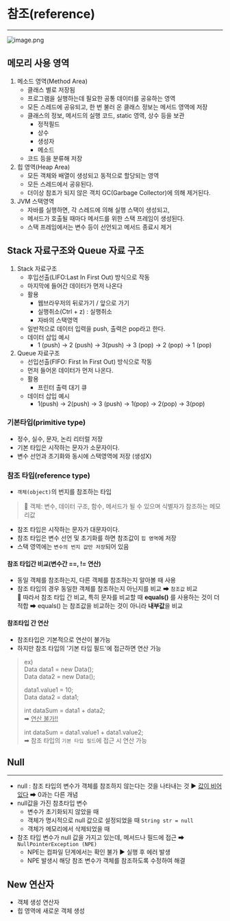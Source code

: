 # 참조(reference)
<hr>

![image.png](..%2F..%2F..%2FDesktop%2Fimage.png)

## 메모리 사용 영역
1. 메소드 영역(Method Area)
   - 클래스 별로 저장됨
   - 프로그램을 실행하는데 필요한 공통 데이터를 공유하는 영역
   - 모든 스레드에 공유되고, 한 번 불러 온 클래스 정보는 메서드 영역에 저장
   - 클래스의 정보, 메서드의 실행 코드, static 영역, 상수 등을 보관
     - 정적필드
     - 상수
     - 생성자
     - 메소드
   - 코드 등을 분류해 저장
2. 힙 영역(Heap Area)
   - 모든 객체와 배열이 생성되고 동적으로 할당되는 영역
   - 모든 스레드에서 공유된다. 
   - 더이상 참조가 되지 않은 객치 GC(Garbage Collector)에 의해 제거된다.
3. JVM 스택영역
   - 자바를 실행하면, 각 스레드에 의해 실행 스택이 생성되고,
   - 메서드가 호출될 때마다 메서드를 위한 스택 프레임이 생성된다.
   - 스택 프레임에서는 변수 등이 선언되고 메서드 종료시 제거

## Stack 자료구조와 Queue 자료 구조
1. Stack 자료구조
   - 후입선출(LIFO:Last In First Out) 방식으로 작동
   - 마지막에 들어간 데이터가 먼저 나온다
   - 활용
     - 웹브라우저의 뒤로가기 / 앞으로 가기
     - 실행취소(Ctrl + z) : 실행취소
     - 자바의 스택영역
   - 일반적으로 데이터 입력을 push, 출력은 pop라고 한다.
   - 데이터 삽입 예시
     - 1 (push) -> 2 (push) -> 3(push) -> 3 (pop) -> 2 (pop) -> 1 (pop)
2. Queue 자료구조
   - 선입선출(FIFO: First In First Out) 방식으로 작동
   - 먼저 들어온 데이터가 먼저 나온다. 
   - 활용
     - 프린터 출력 대기 큐
   - 데이터 삽입 예시
     - 1(push) -> 2(push) -> 3 (push) -> 1(pop) -> 2(pop) -> 3(pop)


### 기본타입(primitive type)
- 정수, 실수, 문자, 논리 리터럴 저장
- 기본 타입은 시작하는 문자가 소문자이다. 
- 변수 선언과 초기화와 동시에 스택영역에 저장 (생성X)

### 참조 타입(reference type)
- `객체(object)`의 번지를 참조하는 타입  
> 📌 객체: 변수, 데이터 구조, 함수, 메서드가 될 수 있으며 식별자가 참조하는 메모리값
- 참조 타입은 시작하는 문자가 대문자이다. 
- 참조 타입은 변수 선언 및 초기화를 하면 참조값이 `힙 영역`에 저장
- 스택 영역에는 `변수의 번지 값만 저장`되어 있음

#### 참조 타입간 비교(변수간 ==, != 연산)
- 동일 객체를 참조하는지, 다른 객체를 참조하는지 알아볼 때 사용
- 참조 타입의 경우 동일한 객체를 참조하는지 아닌지를 비교 ➡ `참조값` 비교  
📌 따라서 참조 타입 간 비교, 특히 문자를 비교할 때 **equals()** 를 사용하는 것이 더 적합
  ➡ equals() 는 참조값을 비교하는 것이 아니라 **내부값**을 비교

#### 참조타입 간 연산
- 참조타입은 기본적으로 연산이 불가능
- 하지만 참조 타입의 '기본 타입 필드'에 접근하면 연산 가능 
> ex)  
> Data data1 = new Data();   
> Data data2 = new Data();  
> 
> data1.value1 = 10;  
> Data data2 = data1;  
> 
> int dataSum = data1 + data2;  
> ➡ <u> 연산 불가‼ </u>
> 
> int dataSum = data1.value1 + data1.value2;  
> ➡ 참조 타입의 `기본 타입 필드`에 접근 시 연산 가능

## Null
<hr/>

- null : 참조 타입의 변수가 객체를 참조하지 않는다는 것을 나타내는 것 
   ▶ <u> 값이 비어있다</u>  ➡ 0과는 다른 개념
- null값을 가진 참초타입 변수 
  - 변수가 초기화되지 않았을 때
  - 객체가 명시적으로 null 값으로 설정되었을 때 `String str = null`
  - 객체가 메모리에서 삭제되었을 때
- 참조 타입 변수가 null 값을 가지고 있는데, 메서드나 필드에 접근 ➡ `NullPointerException (NPE)`
  - NPE는 컴파일 단계에서는 확인 불가 ▶ 실행 후 에러 발생
  - NPE 발생시 해당 참조 변수가 객체를 참조하도록 수정하여 해결

## New 연산자
- 객체 생성 연산자
- 힙 영역에 새로운 객체 생성